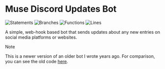 # Muse Discord Updates Bot

![Statements](https://img.shields.io/badge/statements-55.41%25-red.svg?style=flat)
![Branches](https://img.shields.io/badge/branches-73.29%25-red.svg?style=flat)
![Functions](https://img.shields.io/badge/functions-74.6%25-red.svg?style=flat)
![Lines](https://img.shields.io/badge/lines-55.41%25-red.svg?style=flat)

A simple, web-hook based bot that sends updates about any new entries on social media platforms or websites.

> [!NOTE]  
> This is a newer version of an older bot I wrote years ago. For comparison, you can see the old code [here](https://github.com/ncla/muse-data-bank).
